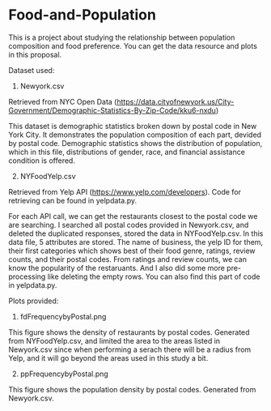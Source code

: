 # Food-and-Population

This is a project about studying the relationship between population composition and food preference. You can get the data resource and plots in this proposal.

Dataset used:

1. Newyork.csv

Retrieved from NYC Open Data (https://data.cityofnewyork.us/City-Government/Demographic-Statistics-By-Zip-Code/kku6-nxdu)

This dataset is demographic statistics broken down by postal code in New York City. It demonstrates the population composition of each part, devided by postal code. Demographic statistics shows the distribution of population, which in this file, distributions of gender, race, and financial assistance condition is offered. 

2. NYFoodYelp.csv

Retrieved from Yelp API (https://www.yelp.com/developers). Code for retrieving can be found in yelpdata.py. 

For each API call, we can get the restaurants closest to the postal code we are searching. I searched all postal codes provided in Newyork.csv, and deleted the duplicated responses, stored the data in NYFoodYelp.csv. In this data file, 5 attributes are stored. The name of business, the yelp ID for them, their first categories which shows best of their food genre, ratings, review counts, and their postal codes. From ratings and review counts, we can know the popularity of the restaruants. And I also did some more pre-processing like deleting the empty rows. You can also find this part of code in yelpdata.py.

Plots provided:

1. fdFrequencybyPostal.png

This figure shows the density of restaurants by postal codes. Generated from NYFoodYelp.csv, and limited the area to the areas listed in Newyork.csv since when performing a serach there will be a radius from Yelp, and it will go beyond the areas used in this study a bit.

2. ppFrequencybyPostal.png

This figure shows the population density by postal codes. Generated from Newyork.csv. 
